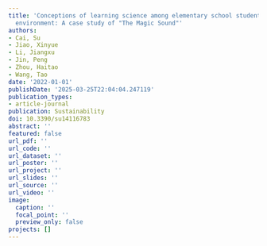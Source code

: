```yaml
---
title: 'Conceptions of learning science among elementary school students in AR learning
  environment: A case study of "The Magic Sound"'
authors:
- Cai, Su
- Jiao, Xinyue
- Li, Jiangxu
- Jin, Peng
- Zhou, Haitao
- Wang, Tao
date: '2022-01-01'
publishDate: '2025-03-25T22:04:04.247119'
publication_types:
- article-journal
publication: Sustainability
doi: 10.3390/su14116783
abstract: ''
featured: false
url_pdf: ''
url_code: ''
url_dataset: ''
url_poster: ''
url_project: ''
url_slides: ''
url_source: ''
url_video: ''
image:
  caption: ''
  focal_point: ''
  preview_only: false
projects: []
---
```


